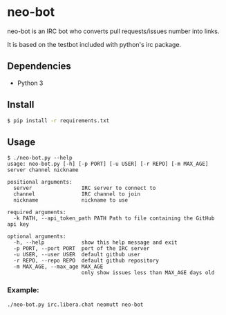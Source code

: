 # neo-bot

neo-bot is an IRC bot who converts pull requests/issues number into links.

It is based on the testbot included with python's irc package.

## Dependencies

- Python 3

## Install

```bash
$ pip install -r requirements.txt
```

## Usage

```
$ ./neo-bot.py --help
usage: neo-bot.py [-h] [-p PORT] [-u USER] [-r REPO] [-m MAX_AGE] server channel nickname

positional arguments:
  server                IRC server to connect to
  channel               IRC channel to join
  nickname              nickname to use

required arguments:
  -k PATH, --api_token_path PATH Path to file containing the GitHub api key

optional arguments:
  -h, --help            show this help message and exit
  -p PORT, --port PORT  port of the IRC server
  -u USER, --user USER  default github user
  -r REPO, --repo REPO  default github repository
  -m MAX_AGE, --max_age MAX_AGE
                        only show issues less than MAX_AGE days old
```

### Example:

```bash
./neo-bot.py irc.libera.chat neomutt neo-bot
```
